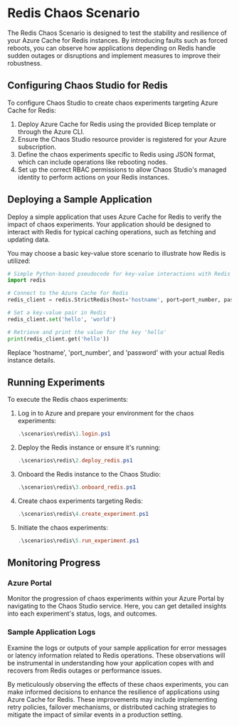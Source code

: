 # Redis Chaos Scenario

The Redis Chaos Scenario is designed to test the stability and resilience of your Azure Cache for Redis instances. By introducing faults such as forced reboots, you can observe how applications depending on Redis handle sudden outages or disruptions and implement measures to improve their robustness.

## Configuring Chaos Studio for Redis

To configure Chaos Studio to create chaos experiments targeting Azure Cache for Redis:

1. Deploy Azure Cache for Redis using the provided Bicep template or through the Azure CLI.
2. Ensure the Chaos Studio resource provider is registered for your Azure subscription.
3. Define the chaos experiments specific to Redis using JSON format, which can include operations like rebooting nodes.
4. Set up the correct RBAC permissions to allow Chaos Studio's managed identity to perform actions on your Redis instances.

## Deploying a Sample Application

Deploy a simple application that uses Azure Cache for Redis to verify the impact of chaos experiments. Your application should be designed to interact with Redis for typical caching operations, such as fetching and updating data.

You may choose a basic key-value store scenario to illustrate how Redis is utilized:

```python
# Simple Python-based pseudocode for key-value interactions with Redis
import redis

# Connect to the Azure Cache for Redis
redis_client = redis.StrictRedis(host='hostname', port=port_number, password='password', ssl=True)

# Set a key-value pair in Redis
redis_client.set('hello', 'world')

# Retrieve and print the value for the key 'hello'
print(redis_client.get('hello'))
```

Replace 'hostname', 'port_number', and 'password' with your actual Redis instance details.

## Running Experiments

To execute the Redis chaos experiments:

1. Log in to Azure and prepare your environment for the chaos experiments:

    ```powershell
    .\scenarios\redis\1.login.ps1
    ```

2. Deploy the Redis instance or ensure it's running:

    ```powershell
    .\scenarios\redis\2.deploy_redis.ps1
    ```

3. Onboard the Redis instance to the Chaos Studio:

    ```powershell
    .\scenarios\redis\3.onboard_redis.ps1
    ```

4. Create chaos experiments targeting Redis:

    ```powershell
    .\scenarios\redis\4.create_experiment.ps1
    ```

5. Initiate the chaos experiments:

    ```powershell
    .\scenarios\redis\5.run_experiment.ps1
    ```

## Monitoring Progress

### Azure Portal
Monitor the progression of chaos experiments within your Azure Portal by navigating to the Chaos Studio service. Here, you can get detailed insights into each experiment's status, logs, and outcomes.

### Sample Application Logs
Examine the logs or outputs of your sample application for error messages or latency information related to Redis operations. These observations will be instrumental in understanding how your application copes with and recovers from Redis outages or performance issues.

By meticulously observing the effects of these chaos experiments, you can make informed decisions to enhance the resilience of applications using Azure Cache for Redis. These improvements may include implementing retry policies, failover mechanisms, or distributed caching strategies to mitigate the impact of similar events in a production setting.